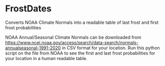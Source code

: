 # FrostDates
Converts NOAA Climate Normals into a readable table of last frost and first frost probabilities

NOAA Annual/Seasonal Climate Normals can be downloaded from https://www.ncei.noaa.gov/access/search/data-search/normals-annualseasonal-1991-2020
in CSV format for your location. Run this python script on the file from NOAA to see the first and last frost probabilities for your location in
a human readable table.
